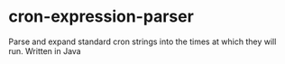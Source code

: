# cron-expression-parser
Parse and expand standard cron strings into the times at which they will run. Written in Java
